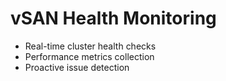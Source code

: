 # vSAN Health Monitoring
- Real-time cluster health checks
- Performance metrics collection
- Proactive issue detection
